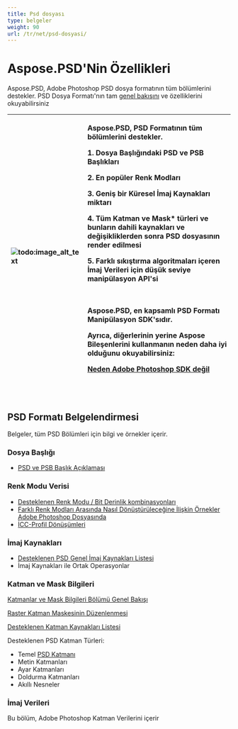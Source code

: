 ```yaml
---
title: Psd dosyası
type: belgeler
weight: 90
url: /tr/net/psd-dosyasi/
---
```


# **Aspose.PSD'Nin Özellikleri**
Aspose.PSD, Adobe Photoshop PSD dosya formatının tüm bölümlerini destekler. PSD Dosya Formatı'nın tam [genel bakışını](/psd/tr/net/psd-format-genel-bakis/) ve özelliklerini okuyabilirsiniz



|![todo:image_alt_text](psd-dosyasi_1.png)|<p>Aspose.PSD, PSD Formatının tüm bölümlerini destekler.</p><p>1. Dosya Başlığındaki PSD ve PSB Başlıkları</p><p>2. En popüler Renk Modları</p><p>3. Geniş bir Küresel İmaj Kaynakları miktarı</p><p>4. Tüm Katman ve Mask* türleri ve bunların dahili kaynakları ve değişikliklerden sonra PSD dosyasının render edilmesi</p><p>5. Farklı sıkıştırma algoritmaları içeren İmaj Verileri için düşük seviye manipülasyon API'si</p><p> </p><p>Aspose.PSD, en kapsamlı PSD Formatı Manipülasyon SDK'sıdır.</p><p>Ayrıca, diğerlerinin yerine Aspose Bileşenlerini kullanmanın neden daha iyi olduğunu okuyabilirsiniz:</p><p>[Neden Adobe Photoshop SDK değil](/psd/tr/net/why-not-adobe-photoshop-sdk-html/)</p><p> </p>|
| :- | :- |
## **PSD Formatı Belgelendirmesi**
Belgeler, tüm PSD Bölümleri için bilgi ve örnekler içerir.
### **Dosya Başlığı**
- [PSD ve PSB Başlık Açıklaması](/psd/tr/net/psd-ve-psb-dosya-baslik/)
### **Renk Modu Verisi**
- [Desteklenen Renk Modu / Bit Derinlik kombinasyonları](/psd/tr/net/desteklenen-renk-modu-ve-bit-derinligi-kombinasyonlari-psd/)
- [Farklı Renk Modları Arasında Nasıl Dönüştürüleceğine İlişkin Örnekler Adobe Photoshop Dosyasında](/psd/tr/net/psd-arasinda-farkli-renk-modlari-arasinda-donusturebileceginiz-ornekler/)
- [İCC-Profil Dönüşümleri](https://docs.aspose.com/display/psdjava/Color+Space+Conversion+for+JPEG+through+ICC+Profiles)
### **İmaj Kaynakları**
- [Desteklenen PSD Genel İmaj Kaynakları Listesi](/psd/tr/net/desteklenen-psd-genel-imaj-kaynaklari-listesi/)
- İmaj Kaynakları ile Ortak Operasyonlar
### **Katman ve Mask Bilgileri**
[Katmanlar ve Mask Bilgileri Bölümü Genel Bakışı](/psd/tr/net/katmanlar-ve-mask-bilgileri-bolum-html/)

[Raster Katman Maskesinin Düzenlenmesi](/psd/tr/net/psd-dosyasinda-api-araciligiyla-raster-katman-maske-duzenleme/)

[Desteklenen Katman Kaynakları Listesi](/psd/tr/net/psd-katman-kaynaklari-listesi/)

Desteklenen PSD Katman Türleri:

- Temel [PSD Katmanı](/psd/tr/net/psd-katmani/)
- Metin Katmanları
- Ayar Katmanları
- Doldurma Katmanları
- Akıllı Nesneler
### **İmaj Verileri**
Bu bölüm, Adobe Photoshop Katman Verilerini içerir
